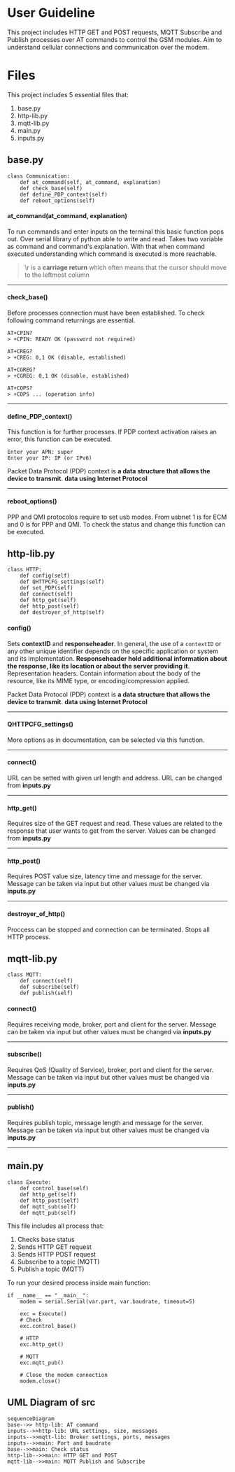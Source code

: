 # User Guideline

This project includes HTTP GET and POST requests, MQTT Subscribe and Publish processes over AT commands to control the GSM modules. Aim to understand cellular connections and communication over the modem.


# Files

This project includes 5 essential files that:

 1. base.py
 2. http-lib.py
 3. mqtt-lib.py
 4. main.py
 5. inputs.py
 

## base.py
```
class Communication:
	def at_command(self, at_command, explanation)
	def check_base(self)
	def define_PDP_context(self)
	def reboot_options(self)
```

#### at_command(at_command, explanation)
To run commands and enter inputs on the terminal this basic function pops out. Over serial library of python able to write and read. Takes two variable as command and command's explanation. With that when command executed understanding which command is executed is more reachable.

> \r is a **carriage return** which often means that the cursor should move to the leftmost column
---
#### check_base()
Before processes connection must have been established. To check following command returnings are essential.
```
AT+CPIN? 
> +CPIN: READY OK (password not required)

AT+CREG?
> +CREG: 0,1 OK (disable, established)

AT+CGREG?
> +CGREG: 0,1 OK (disable, established)

AT+COPS?
> +COPS ... (operation info)
```
---
#### define_PDP_context()
This function is for further processes. If PDP context activation raises an error, this function can be executed. 

```
Enter your APN: super
Enter your IP: IP (or IPv6)
```

Packet Data Protocol (PDP) context is **a data structure that allows the device to transmit**. **data using Internet Protocol**

---
#### reboot_options()
PPP and QMI protocolos require to set usb modes. From usbnet 1 is for ECM and 0 is for PPP and QMI. To check the status and change this function can be executed.


## http-lib.py
```
class HTTP:
	def config(self)
	def QHTTPCFG_settings(self)
	def set_PDP(self)
	def connect(self)
	def http_get(self)
	def http_post(self)
	def destroyer_of_http(self)
```
#### config()
Sets **contextID** and **responseheader**. 
In general, the use of a `contextID` or any other unique identifier depends on the specific application or system and its implementation.
**Responseheader hold additional information about the response, like its location or about the server providing it**. Representation headers. Contain information about the body of the resource, like its MIME type, or encoding/compression applied.

Packet Data Protocol (PDP) context is **a data structure that allows the device to transmit**. **data using Internet Protocol**

---
#### QHTTPCFG_settings()
More options as in documentation, can be selected via this function.

---
#### connect()
URL can be setted with given url length and address. URL can be changed from **inputs.py**

---
#### http_get()
Requires size of the GET request and read. These values are related to the response that user wants to get from the server. Values can be changed from **inputs.py**

---
#### http_post()
Requires POST value size, latency time and message for the server. Message can be taken via input but other values must be changed via **inputs.py**

---
#### destroyer_of_http()
Proccess can be stopped and connection can be terminated. Stops all HTTP process.

## mqtt-lib.py
```
class MQTT:
	def connect(self)
	def subscribe(self)
	def publish(self)
```
#### connect()
Requires receiving mode, broker, port and client for the server. Message can be taken via input but other values must be changed via **inputs.py**

---
#### subscribe()
Requires QoS (Quality of Service), broker, port and client for the server. Message can be taken via input but other values must be changed via **inputs.py**

---
#### publish()
Requires publish topic, message length and message for the server. Message can be taken via input but other values must be changed via **inputs.py**

---

## main.py
```
class Execute:
	def control_base(self)
	def http_get(self)
	def http_post(self)
	def mqtt_sub(self)
	def mqtt_pub(self)
```
This file includes all process that:

 1. Checks base status
 2. Sends HTTP GET request
 3. Sends HTTP POST request
 4. Subscribe to a topic (MQTT)
 5. Publish a topic (MQTT)

To run your desired process inside main function:
```
if __name__ == "__main__":
    modem = serial.Serial(var.port, var.baudrate, timeout=5)

    exc = Execute()
    # Check
    exc.control_base()

    # HTTP
    exc.http_get()

    # MQTT
    exc.mqtt_pub()

    # Close the modem connection
    modem.close()
```

## UML Diagram of src

```mermaid
sequenceDiagram
base-->> http-lib: AT command
inputs-->>http-lib: URL settings, size, messages
inputs-->>mqtt-lib: Broker settings, ports, messages
inputs-->>main: Port and baudrate
base-->>main: Check status
http-lib-->>main: HTTP GET and POST
mqtt-lib-->>main: MQTT Publish and Subscribe
```
